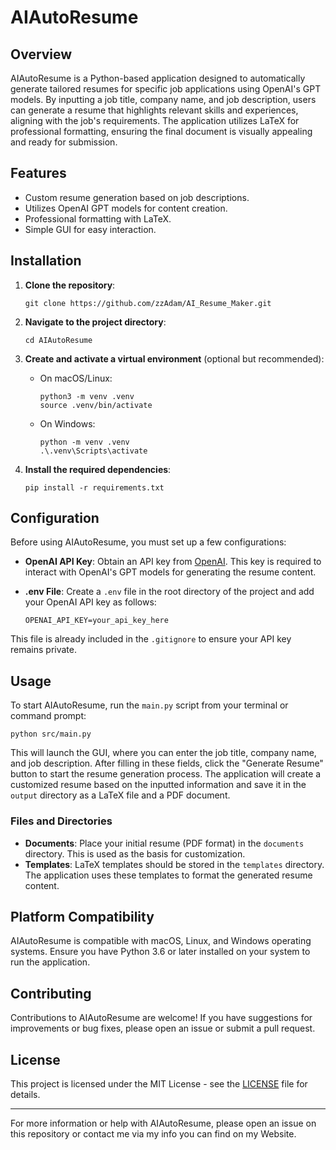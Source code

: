 # AIAutoResume

## Overview

AIAutoResume is a Python-based application designed to automatically generate tailored resumes for specific job applications using OpenAI's GPT models. By inputting a job title, company name, and job description, users can generate a resume that highlights relevant skills and experiences, aligning with the job's requirements. The application utilizes LaTeX for professional formatting, ensuring the final document is visually appealing and ready for submission.

## Features

- Custom resume generation based on job descriptions.
- Utilizes OpenAI GPT models for content creation.
- Professional formatting with LaTeX.
- Simple GUI for easy interaction.

## Installation

1. **Clone the repository**:
    ```
    git clone https://github.com/zzAdam/AI_Resume_Maker.git
    ```

2. **Navigate to the project directory**:
    ```
    cd AIAutoResume
    ```

3. **Create and activate a virtual environment** (optional but recommended):
   - On macOS/Linux:
     ```
     python3 -m venv .venv
     source .venv/bin/activate
     ```
   - On Windows:
     ```
     python -m venv .venv
     .\.venv\Scripts\activate
     ```

4. **Install the required dependencies**:
    ```
    pip install -r requirements.txt
    ```


## Configuration

Before using AIAutoResume, you must set up a few configurations:

- **OpenAI API Key**: Obtain an API key from [OpenAI](https://platform.openai.com/api-keys/). This key is required to interact with OpenAI's GPT models for generating the resume content.
- **.env File**: Create a `.env` file in the root directory of the project and add your OpenAI API key as follows:

    ```
    OPENAI_API_KEY=your_api_key_here
    ```

This file is already included in the `.gitignore` to ensure your API key remains private.

## Usage

To start AIAutoResume, run the `main.py` script from your terminal or command prompt:

  ```
python src/main.py
  ```




This will launch the GUI, where you can enter the job title, company name, and job description. After filling in these fields, click the "Generate Resume" button to start the resume generation process. The application will create a customized resume based on the inputted information and save it in the `output` directory as a LaTeX file and a PDF document.

### Files and Directories

- **Documents**: Place your initial resume (PDF format) in the `documents` directory. This is used as the basis for customization.
- **Templates**: LaTeX templates should be stored in the `templates` directory. The application uses these templates to format the generated resume content.

## Platform Compatibility

AIAutoResume is compatible with macOS, Linux, and Windows operating systems. Ensure you have Python 3.6 or later installed on your system to run the application.

## Contributing

Contributions to AIAutoResume are welcome! If you have suggestions for improvements or bug fixes, please open an issue or submit a pull request.

## License

This project is licensed under the MIT License - see the [LICENSE](LICENSE) file for details.

---

For more information or help with AIAutoResume, please open an issue on this repository or contact me via my info you can find on my Website.
